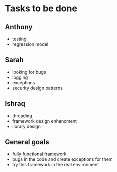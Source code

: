 # Tasks to be done

## Anthony
- testing 
- regression model

## Sarah
- looking for bugs
- logging 
- exceptions
- security design patterns

## Ishraq
- threading 
- framework design enhancment 
- library design  


## General goals
- fully functional framework
- bugs in the code and create exceptions for them
- try this framework in the real environment